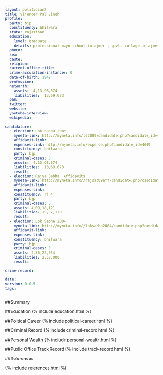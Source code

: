 ```yaml
---
layout: politician2
title: Vijender Pal Singh
profile: 
  party: bjp
  constituency: bhilwara
  state: rajasthan
  education: 
    level: graduate
    details: professional mayo school in ajmer , govt. collage in ajmer
  photo: 
  sex: 
  caste: 
  religion: 
  current-office-title: 
  crime-accusation-instances: 0
  date-of-birth: 1949
  profession: 
  networth: 
    assets:  4,13,96,874
    liabilities:  13,69,673
  pan: 
  twitter: 
  website: 
  youtube-interview: 
  wikipedia: 

candidature: 
  - election: Lok Sabha 2009
    myneta-link: http://myneta.info/ls2009/candidate.php?candidate_id=4609
    affidavit-link: 
    expenses-link: http://myneta.info/expense.php?candidate_id=4609
    constituency: bhilwara 
    party: bjp
    criminal-cases: 0
    assets:  4,13,96,874
    liabilities:  13,69,673
    result:  
  - election: Rajya Sabha  Affidavits
    myneta-link: http://myneta.info//rajsab09aff/candidate.php?candidate_id=266
    affidavit-link: 
    expenses-link: 
    constituency: rj 4 
    party: bjp
    criminal-cases: 0
    assets: 4,09,18,121
    liabilities: 15,87,179
    result:  
  - election: Lok Sabha 2004
    myneta-link: http://myneta.info//loksabha2004/candidate.php?candidate_id=3163
    affidavit-link: 
    expenses-link: 
    constituency: bhilwara 
    party: bjp
    criminal-cases: 0
    assets: 2,36,22,054
    liabilities: 2,50,000
    result:  

crime-record: 

date: 
version: 0.0.5
tags: 
---
```

##Summary


##Education
{% include education.html %}


##Political Career
{% include political-career.html %}


##Criminal Record
{% include criminal-record.html %}


##Personal Wealth
{% include personal-wealth.html %}


##Public Office Track Record
{% include track-record.html %}


##References


{% include references.html %}